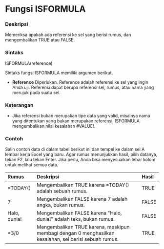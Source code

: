 # Fungsi ISFORMULA

### Deskripsi

Memeriksa apakah ada referensi ke sel yang berisi rumus, dan mengembalikan TRUE atau FALSE.

### Sintaks

ISFORMULA\(reference\)

Sintaks fungsi ISFORMULA memiliki argumen berikut.

*  **Reference**    Diperlukan. Reference adalah referensi ke sel yang ingin Anda uji. Referensi dapat berupa referensi sel, rumus, atau nama yang merujuk pada suatu sel.

### Keterangan

* Jika referensi bukan merupakan tipe data yang valid, misalnya nama yang ditentukan yang bukan merupakan referensi, ISFORMULA mengembalikan nilai kesalahan \#VALUE!.

### Contoh



Salin contoh data di dalam tabel berikut ini dan tempel ke dalam sel A lembar kerja Excel yang baru. Agar rumus menunjukkan hasil, pilih datanya, tekan F2, lalu tekan Enter. Jika perlu, Anda bisa menyesuaikan lebar kolom untuk melihat semua data.

|  **Rumus** |  **Deskripsi** |  **Hasil** |
| :--- | :--- | :--- |
| =TODAY\(\) | Mengembalikan TRUE karena =TODAY\(\) adalah sebuah rumus. | TRUE |
| 7 | Mengembalikan FALSE karena 7 adalah angka, bukan rumus. | FALSE |
| Halo, dunia! | Mengembalikan FALSE karena "Halo, dunia!" adalah teks, bukan rumus. | FALSE |
| =3/0 | Mengembalikan TRUE karena, meskipun membagi dengan 0 menghasilkan kesalahan, sel berisi sebuah rumus. | TRUE |

